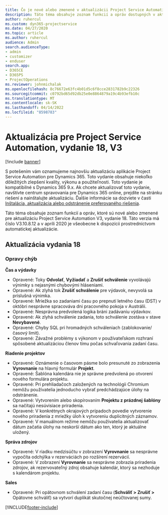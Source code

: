 ```yaml
---
title: Čo je nové alebo zmenené v aktualizácii Project Service Automation, vydanie 18, V3
description: Táto téma obsahuje zoznam funkcií a opráv dostupných v aktualizácii Project Service Automation, vydanie 18, V3
author: ruhercul
ms.custom: dyn365-projectservice
ms.date: 04/27/2020
ms.topic: article
ms.author: ruhercul
audience: Admin
search.audienceType:
- admin
- customizer
- enduser
search.app:
- D365CE
- D365PS
- ProjectOperations
ms.reviewer: johnmichalak
ms.openlocfilehash: 8c76672e63fc4b01d5c6f8cce2831782b9c22326
ms.sourcegitcommit: c0792bd65d92db25e0e8864879a19c4b93efb10c
ms.translationtype: MT
ms.contentlocale: sk-SK
ms.lasthandoff: 04/14/2022
ms.locfileid: "8598783"
---
```

# <a name="project-service-automation-update-release-18-v3"></a>Aktualizácia pre Project Service Automation, vydanie 18, V3

[!include [banner](../includes/psa-now-project-operations.md)]

S potešením vám oznamujeme najnovšiu aktualizáciu aplikácie Project Service Automation pre Dynamics 365. Toto vydanie obsahuje niekoľko dôležitých zlepšení kvality, výkonu a použiteľnosti. Toto vydanie je kompatibilné s Dynamics 365 9.x. Ak chcete aktualizovať toto vydanie, navštívte centrum spravovania pre Dynamics 365 online, prejdite na stránku riešení a nainštalujte aktualizáciu. Ďalšie informácie sa dozviete v časti [Inštalácia, aktualizácia alebo odstránenie preferovaného riešenia](/power-platform/admin/install-remove-preferred-solution).

Táto téma obsahuje zoznam funkcií a opráv, ktoré sú nové alebo zmenené pre aktualizáciu Project Service Automation V3, vydanie 18. Táto verzia má číslo V3.10.8.12 a v apríli 2020 je všeobecne k dispozícii prostredníctvom automatickej aktualizácie.

## <a name="update-release-18"></a>Aktualizácia vydania 18

### <a name="bug-fixes"></a>Opravy chýb

**Čas a výdavky**

- Opravené: Toky **Odvolať**, **Vyžiadať** a **Zrušiť schválenie** vyvolávajú výnimky s nejasnými chybovými hláseniami.
- Opravené: Ak zlyhá tok **Zrušiť schválenie** pre výdavok, nevyvolá sa príslušná výnimka.
- Opravené: Mriežka so zadaniami času po prepnutí letného času (DST) v októbri nesprávne spracováva dni pracovného pokoja v Austrálii.
- Opravené: Nesprávna predvolená logika bráni zadávaniu výdavkov.
- Opravené: Ak zlyhá schválenie zadania, toto schválenie zostáva v stave **Nevybavené**.
- Opravené: Chyby SQL pri hromadných schváleniach (zablokovanie/časový limit).
- Opravené: Závažné problémy s výkonom v používateľskom rozhraní spôsobené aktualizáciou členov tímu počas schvaľovania zadaní času.

**Riadenie projektov**

- Opravené: Oznámenie o časovom pásme bolo presunuté zo zobrazenia **Vyrovnanie** na hlavný formulár **Projekt**.
- Opravené: Šablóna kalendára nie je správne predvolená po otvorení nového formulára projektu.
- Opravené: Pri prehliadačoch založených na technológii Chromium nemôžu používatelia jednoducho vybrať predchádzajúce úlohy na odstránenie.
- Opravené: Vytvorením alebo skopírovaním **Projektu z prázdnej šablóny** sa načítajú nesúvisiace priradenia.
- Opravené: V konkrétnych okrajových prípadoch povedie vytvorenie nového priradenia z mriežky úloh k vytvoreniu duplicitných záznamov.
- Opravené: V manuálnom režime nemôžu používatelia aktualizovať dátum začatia úlohy na neskorší dátum ako ten, ktorý je aktuálne uložený.

**Správa zdrojov**

- Opravené: V riadku medzisúčtu v zobrazení **Vyrovnanie** sa nesprávne vypočíta odchýlka v rezerváciách po rozšírení rezervácií.
- Opravené: V zobrazení **Vyrovnanie** sa nesprávne zobrazia priradenia zdrojov, ak rezervovateľný zdroj obsahuje kalendár, ktorý sa nezhoduje s kalendárom projektu.

**Sales**

- Opravené: Pri opätovnom schválení zadaní času (**Schváliť > Zrušiť >** Opätovne schváliť) sa vytvorí duplikát skutočnej neúčtovanej sumy.


[!INCLUDE[footer-include](../includes/footer-banner.md)]

